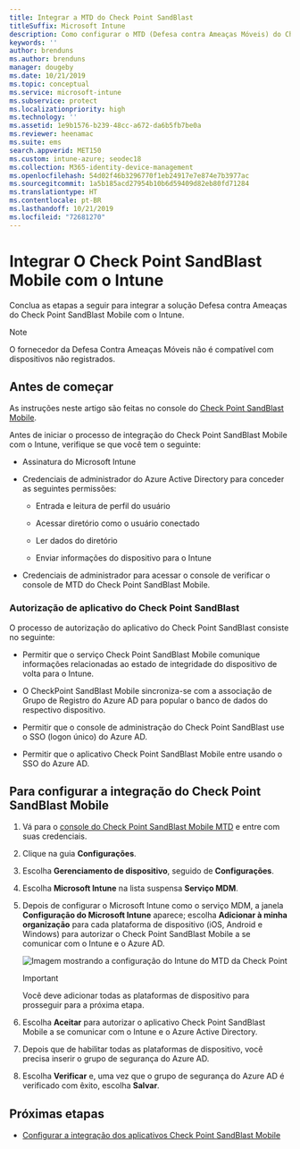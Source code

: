 ```yaml
---
title: Integrar a MTD do Check Point SandBlast
titleSuffix: Microsoft Intune
description: Como configurar o MTD (Defesa contra Ameaças Móveis) do Check Point SandBlast com o Intune para controlar o acesso de dispositivos móveis aos seus recursos corporativos.
keywords: ''
author: brenduns
ms.author: brenduns
manager: dougeby
ms.date: 10/21/2019
ms.topic: conceptual
ms.service: microsoft-intune
ms.subservice: protect
ms.localizationpriority: high
ms.technology: ''
ms.assetid: 1e9b1576-b239-48cc-a672-da6b5fb7be0a
ms.reviewer: heenamac
ms.suite: ems
search.appverid: MET150
ms.custom: intune-azure; seodec18
ms.collection: M365-identity-device-management
ms.openlocfilehash: 54d02f46b3296770f1eb24917e7e874e7b3977ac
ms.sourcegitcommit: 1a5b185acd27954b10b6d59409d82eb80fd71284
ms.translationtype: HT
ms.contentlocale: pt-BR
ms.lasthandoff: 10/21/2019
ms.locfileid: "72681270"
---
```

# <a name="integrate-check-point-sandblast-mobile-with-intune"></a>Integrar O Check Point SandBlast Mobile com o Intune

Conclua as etapas a seguir para integrar a solução Defesa contra Ameaças do Check Point SandBlast Mobile com o Intune.

> [!NOTE]
> O fornecedor da Defesa Contra Ameaças Móveis não é compatível com dispositivos não registrados.

## <a name="before-you-begin"></a>Antes de começar

As instruções neste artigo são feitas no console do [Check Point SandBlast Mobile](https://intune-4.eu1.locsec.net/). 

Antes de iniciar o processo de integração do Check Point SandBlast Mobile com o Intune, verifique se que você tem o seguinte:

- Assinatura do Microsoft Intune

- Credenciais de administrador do Azure Active Directory para conceder as seguintes permissões:

  - Entrada e leitura de perfil do usuário

  - Acessar diretório como o usuário conectado

  - Ler dados do diretório

  - Enviar informações do dispositivo para o Intune

- Credenciais de administrador para acessar o console de verificar o console de MTD do Check Point SandBlast Mobile.

### <a name="check-point-sandblast-app-authorization"></a>Autorização de aplicativo do Check Point SandBlast

O processo de autorização do aplicativo do Check Point SandBlast consiste no seguinte:

- Permitir que o serviço Check Point SandBlast Mobile comunique informações relacionadas ao estado de integridade do dispositivo de volta para o Intune.

- O CheckPoint SandBlast Mobile sincroniza-se com a associação de Grupo de Registro do Azure AD para popular o banco de dados do respectivo dispositivo.

- Permitir que o console de administração do Check Point SandBlast use o SSO (logon único) do Azure AD.

- Permitir que o aplicativo Check Point SandBlast Mobile entre usando o SSO do Azure AD.

## <a name="to-set-up-check-point-sandblast-mobile-integration"></a>Para configurar a integração do Check Point SandBlast Mobile

1. Vá para o [console do Check Point SandBlast Mobile MTD](https://intune-4.eu1.locsec.net/) e entre com suas credenciais.

2. Clique na guia **Configurações**.

3. Escolha **Gerenciamento de dispositivo**, seguido de **Configurações**.

4. Escolha **Microsoft Intune** na lista suspensa **Serviço MDM**.

5. Depois de configurar o Microsoft Intune como o serviço MDM, a janela **Configuração do Microsoft Intune** aparece; escolha **Adicionar à minha organização** para cada plataforma de dispositivo (iOS, Android e Windows) para autorizar o Check Point SandBlast Mobile a se comunicar com o Intune e o Azure AD.

    ![Imagem mostrando a configuração do Intune do MTD da Check Point](./media/checkpoint-sandblast-mobile-mtd-connector-integration/checkpoint-MTD-1.PNG)

    > [!IMPORTANT]
    > Você deve adicionar todas as plataformas de dispositivo para prosseguir para a próxima etapa.

6. Escolha **Aceitar** para autorizar o aplicativo Check Point SandBlast Mobile a se comunicar com o Intune e o Azure Active Directory.

7. Depois que de habilitar todas as plataformas de dispositivo, você precisa inserir o grupo de segurança do Azure AD.

8. Escolha **Verificar** e, uma vez que o grupo de segurança do Azure AD é verificado com êxito, escolha **Salvar**.

## <a name="next-steps"></a>Próximas etapas

- [Configurar a integração dos aplicativos Check Point SandBlast Mobile](mtd-apps-ios-app-configuration-policy-add-assign.md)
